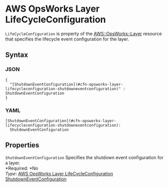 # AWS OpsWorks Layer LifeCycleConfiguration<a name="aws-properties-opsworks-layer-lifecycleeventconfiguration"></a>

`LifeCycleConfiguration` is property of the [AWS::OpsWorks::Layer](aws-resource-opsworks-layer.md) resource that specifies the lifecycle event configuration for the layer\.

## Syntax<a name="w3ab2c21c14e1385b5"></a>

### JSON<a name="aws-properties-opsworks-layer-lifecycleeventconfiguration-syntax.json"></a>

```
{
  "[ShutdownEventConfiguration](#cfn-opsworks-layer-lifecycleconfiguration-shutdowneventconfiguration)" : ShutdownEventConfiguration
}
```

### YAML<a name="aws-properties-opsworks-layer-lifecycleeventconfiguration-syntax.yaml"></a>

```
[ShutdownEventConfiguration](#cfn-opsworks-layer-lifecycleconfiguration-shutdowneventconfiguration):
  ShutdownEventConfiguration
```

## Properties<a name="w3ab2c21c14e1385b7"></a>

`ShutdownEventConfiguration`  <a name="cfn-opsworks-layer-lifecycleconfiguration-shutdowneventconfiguration"></a>
Specifies the shutdown event configuration for a layer\.  
*Required: *No  
*Type*: [AWS OpsWorks Layer LifeCycleConfiguration ShutdownEventConfiguration](aws-properties-opsworks-layer-lifecycleeventconfiguration-shutdowneventconfiguration.md)
